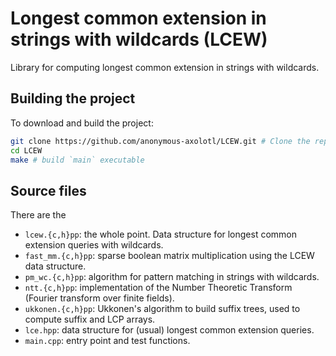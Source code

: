 # Longest common extension in strings with wildcards (LCEW)

Library for computing longest common extension in strings with wildcards.

## Building the project

To download and build the project:
```bash
git clone https://github.com/anonymous-axolotl/LCEW.git # Clone the repository
cd LCEW
make # build `main` executable
```

## Source files

There are the
- `lcew.{c,h}pp`: the whole point. Data structure for longest common extension queries with wildcards.
- `fast_mm.{c,h}pp`: sparse boolean matrix multiplication using the LCEW data structure.
- `pm_wc.{c,h}pp`: algorithm for pattern matching in strings with wildcards.
- `ntt.{c,h}pp`: implementation of the Number Theoretic Transform (Fourier transform over finite fields).
- `ukkonen.{c,h}pp`: Ukkonen's algorithm to build suffix trees, used to compute suffix and LCP arrays.
- `lce.hpp`: data structure for (usual) longest common extension queries.
- `main.cpp`: entry point and test functions.
